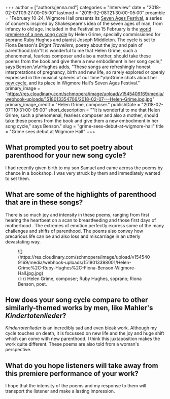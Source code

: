 +++
author = ["authors/jenna.md"]
categories = "Interview"
date = "2018-02-07T09:27:00-05:00"
lastmod = "2018-02-08T21:30:00-05:00"
preamble = "February 10-24, Wigmore Hall presents its [Seven Ages Festival](https://wigmore-hall.org.uk/artistic-series/seven-ages), a series of concerts inspired by Shakespeare's idea of the seven ages of man, from infancy to old age. Included in the Festival on 15 February is the [world premiere of a new song cycle](https://wigmore-hall.org.uk/whats-on/ruby-hughes-joseph-middleton-201802151930) by Helen Grime, specially commissioned for soprano Ruby Hughes and pianist Joseph Middleton. The cycle is set to Fiona Benson's *Bright Travellers*, poetry about the joy and pain of parenthood.\n\n\"It is wonderful to me that Helen Grime, such a phenomenal, fearless composer and also a mother, should take these poems from the book and give them a new embodiment in her song cycle,\" says Benson.\n\nHughes adds, \"These songs are refreshingly honest interpretations of pregnancy, birth and new life, so rarely explored or openly expressed in the musical spheres of our time.\"\n\nGrime chats about her [new cycle](https://wigmore-hall.org.uk/whats-on/ruby-hughes-joseph-middleton-201802151930), and its place in Wigmore Hall's Seven Ages Festival."
primary_image = "https://res.cloudinary.com/schmopera/image/upload/v1545409169/media/webhook-uploads/1518013354706/2018-02-07---Helen-Grime.jpg.jpg"
primary_image_credit = "Helen Grime, composer."
publishDate = "2018-02-07T10:31:00-05:00"
short_description = "&quot;It is wonderful to me that Helen Grime, such a phenomenal, fearless composer and also a mother, should take these poems from the book and give them a new embodiment in her song cycle,&quot; says Benson."
slug = "grime-sees-debut-at-wigmore-hall"
title = "Grime sees debut at Wigmore Hall"
+++

## What prompted you to set poetry about parenthood for your new song cycle?
 
I had recently given birth to my son Samuel and came across the poems by chance in a bookshop. I was very struck by them and immediately wanted to set them.
 
## What are some of the highlights of parenthood that are in these songs?
 
There is so much joy and intensity in these poems, ranging from first hearing the heartbeat on a scan to breastfeeding and those first days of motherhood . The extremes of emotion perfectly express some of the many challenges and shifts of parenthood. The poems also convey how precarious life can be and also loss and miscarriage in an utterly devastating way.

<figure data-type="image">
![](https://res.cloudinary.com/schmopera/image/upload/v1545409169/media/webhook-uploads/1518013398001/Helen-Grime%2C-Ruby-Hughes%2C-Fiona-Benson-Wigmore-Hall.jpg.jpg)
<figcaption>(l-r) Helen Grime, composer; Ruby Hughes, soprano; Riona Benson, poet.</figcaption>
</figure>

## How does your song cycle compare to other similarly-themed works by men, like Mahler's *Kindertotenlieder*?
 
*Kindertotenlieder* is an incredibly sad and even bleak work. Although my cycle touches on death, it is focussed on new life and the joy and huge shift which can come with new parenthood. I think this juxtaposition makes the work quite different. These poems are also told from a woman's perspective.
 
## What do you hope listeners will take away from this premiere performance of your work?
 
I hope that the intensity of the poems and my response to them will transport the listener and make a lasting impression.
